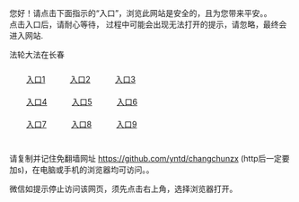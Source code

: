 您好！请点击下面指示的“入口”，浏览此网站是安全的，且为您带来平安。。 <br/>
点击入口后，请耐心等待， 过程中可能会出现无法打开的提示，请忽略，最终会进入网站. </br>

法轮大法在长春<br/>
<div style="padding:10px"><a style="margin:20px" target="_blank" href="https://d3st2xhsdr0de7.cloudfront.net/2Qpsp?sawvnjt" id="ccLink1" rel="nofollow">入口1</a> <a target="_blank" style="margin:20px" href="https://d23dl0h6y2j7aj.cloudfront.net/2Qpsp?adxffl" id="ccLink2" rel="nofollow">入口2</a> <a style="margin:20px" target="_blank" href="https://d2fygr8k3mwroh.cloudfront.net/2Qpsp?ftwxgam" id="ccLink3" rel="nofollow">入口3</a></div>

<div style="padding:10px" ><a style="margin:20px" target="_blank" href="https://d3st2xhsdr0de7.cloudfront.net/2Qpsp?sawvnjt" id="ccLink4" rel="nofollow">入口4</a> <a style="margin:20px" href="https://d23dl0h6y2j7aj.cloudfront.net/2Qpsp?adxffl" target="_blank" id="ccLink5" rel="nofollow">入口5</a> <a style="margin:20px" href="https://d2fygr8k3mwroh.cloudfront.net/2Qpsp?ftwxgam" target="_blank" id="ccLink6" rel="nofollow">入口6</a></div>

<div style="padding:10px"><a style="margin:20px" target="_blank" href="https://d3st2xhsdr0de7.cloudfront.net/2Qpsp?sawvnjt" id="ccLink7" rel="nofollow">入口7</a> <a style="margin:20px" href="https://d23dl0h6y2j7aj.cloudfront.net/2Qpsp?adxffl" target="_blank" id="ccLink8" rel="nofollow">入口8</a> <a style="margin:20px" target="_blank" href="https://d2fygr8k3mwroh.cloudfront.net/2Qpsp?ftwxgam" id="ccLink9" rel="nofollow">入口9</a></div>

<br/>



请复制并记住免翻墙网址 https://github.com/yntd/changchunzx (http后一定要加s)，在电脑或手机的浏览器均可访问。。<br/>

微信如提示停止访问该网页，须先点击右上角，选择浏览器打开。
